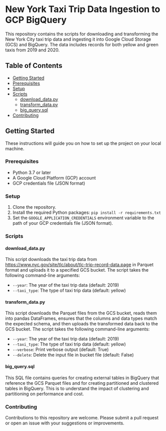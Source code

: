# New York Taxi Trip Data Ingestion to GCP BigQuery

This repository contains the scripts for downloading and transforming the New York City taxi trip data and ingesting it into Google Cloud Storage (GCS) and BigQuery. The data includes records for both yellow and green taxis from 2019 and 2020.

## Table of Contents

- [Getting Started](#getting-started)
- [Prerequisites](#prerequisites)
- [Setup](#setup)
- [Scripts](#scripts)
  - [download_data.py](#download_datapy)
  - [transform_data.py](#transform_datapy)
  - [big_query.sql](#big_querysql)
- [Contributing](#contributing)


## Getting Started

These instructions will guide you on how to set up the project on your local machine.

### Prerequisites

- Python 3.7 or later
- A Google Cloud Platform (GCP) account
- GCP credentials file (JSON format)

### Setup

1. Clone the repository.
2. Install the required Python packages:
`pip install -r requirements.txt`
3. Set the `GOOGLE_APPLICATION_CREDENTIALS` environment variable to the path of your GCP credentials file (JSON format).

### Scripts

#### download_data.py

This script downloads the taxi trip data from https://www.nyc.gov/site/tlc/about/tlc-trip-record-data.page in Parquet format and uploads it to a specified GCS bucket. The script takes the following command-line arguments:

- `--year`: The year of the taxi trip data (default: 2019)
- `--taxi_type`: The type of taxi trip data (default: yellow)

#### transform_data.py

This script downloads the Parquet files from the GCS bucket, reads them into pandas DataFrames, ensures that the columns and data types match the expected schema, and then uploads the transformed data back to the GCS bucket. The script takes the following command-line arguments:

- `--year`: The year of the taxi trip data (default: 2019)
- `--taxi_type`: The type of taxi trip data (default: yellow)
- `--verbose`: Print verbose output (default: True)
- `--delete`: Delete the input file in bucket file (default: False)

#### big_query.sql

This SQL file contains queries for creating external tables in BigQuery that reference the GCS Parquet files and for creating partitioned and clustered tables in BigQuery. This is to understand the impact of clustering and partitioning on performance and cost.

### Contributing

Contributions to this repository are welcome. Please submit a pull request or open an issue with your suggestions or improvements.
